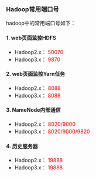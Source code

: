 ### Hadoop常用端口号

hadoop中的常用端口号如下：

#### 1.  web页面监控HDFS

- Hadoop2.x：	<font color=red>50070</font>
- Hadoop3.x：    <font color=red>9870</font>

#### 2.  web页面监控Yarn任务

- Hadoop2.x：	<font color=red>8088</font>
- Hadoop3.x：	<font color=red>8088</font>

#### 3.  NameNode内部通信

- Hadoop2.x：	<font color=red>8020/9000</font>
- Hadoop3.x：	<font color=red>8020/9000/9820</font>

#### 4.  历史服务器

- Hadoop2.x：	<font color=red>19888</font>
- Hadoop3.x：	<font color=red>19888</font>


